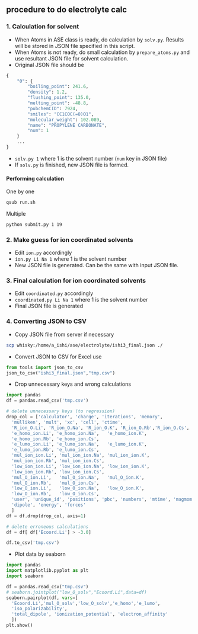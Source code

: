 ## procedure to do electrolyte calc

### 1. Calculation for solvent

* When Atoms in ASE class is ready, do calculation by `solv.py`. Results will be stored in JSON file specified in this script.
* When Atoms is not ready, do small calculation by `prepare_atoms.py` and use resultant JSON file for solvent calculation.
* Original JSON file should be
```python
{
    "0": {
        "boiling_point": 241.6,
        "density": 1.2,
        "flushing_point": 135.0,
        "melting_point": -48.8,
        "pubchemCID": 7924,
        "smiles": "CC1COC(=O)O1",
        "molecular_weight": 102.089,
        "name": "PROPYLENE CARBONATE",
        "num": 1
    }
    ...
}
```
* `solv.py 1` where 1 is the solvent number (`num` key in JSON file)
* If `solv.py` is finished, new JSON file is formed.


#### Performing calculation
One by one
```bash
qsub run.sh
```
Multiple
```bash
python submit.py 1 19
```

### 2. Make guess for ion coordinated solvents
* Edit `ion.py` accordingly
* `ion.py Li Na 1` where 1 is the solvent number
* New JSON file is generated. Can be the same with input JSON file.

### 3. Final calculation for ion coordinated solvents
* Edit `coordinated.py` accordingly
* `coordinated.py Li Na 1` where 1 is the solvent number
* Final JSON file is generated

### 4. Converting JSON to CSV
* Copy JSON file from server if necessary
```bash {cmd=True}
scp whisky:/home/a_ishi/ase/electrolyte/ishi3_final.json ./
```
* Convert JSON to CSV for Excel use
```python {cmd=True}
from tools import json_to_csv
json_to_csv("ishi3_final.json","tmp.csv")
```

* Drop unnecessary keys and wrong calculations
```python {cmd=True}
import pandas
df = pandas.read_csv('tmp.csv')

# delete unnecessary keys (to regression)
drop_col = ['calculator', 'charge', 'iterations', 'memory',
  'mulliken', 'mult', 'xc', 'cell', 'ctime',
  'R_ion_O.Li', 'R_ion_O.Na', 'R_ion_O.K', 'R_ion_O.Rb','R_ion_O.Cs',
  'e_homo_ion.Li', 'e_homo_ion.Na',   'e_homo_ion.K',
  'e_homo_ion.Rb', 'e_homo_ion.Cs',
  'e_lumo_ion.Li', 'e_lumo_ion.Na',   'e_lumo_ion.K',
  'e_lumo_ion.Rb', 'e_lumo_ion.Cs',
  'mul_ion_ion.Li', 'mul_ion_ion.Na', 'mul_ion_ion.K',
  'mul_ion_ion.Rb', 'mul_ion_ion.Cs',
  'low_ion_ion.Li', 'low_ion_ion.Na', 'low_ion_ion.K',
  'low_ion_ion.Rb', 'low_ion_ion.Cs',
  'mul_O_ion.Li',   'mul_O_ion.Na',   'mul_O_ion.K',
  'mul_O_ion.Rb',   'mul_O_ion.Cs',
  'low_O_ion.Li',   'low_O_ion.Na',   'low_O_ion.K',
  'low_O_ion.Rb',   'low_O_ion.Cs',
  'user', 'unique_id', 'positions', 'pbc', 'numbers', 'mtime', 'magmom',
  'dipole', 'energy', 'forces'
  ]
df = df.drop(drop_col, axis=1)

# delete erroneous calculations
df = df[ df['Ecoord.Li'] > -3.0]

df.to_csv('tmp.csv')
```

* Plot data by seaborn
```python {cmd=True}
import pandas
import matplotlib.pyplot as plt
import seaborn

df = pandas.read_csv("tmp.csv")
# seaborn.jointplot("low_O_solv","Ecoord.Li",data=df)
seaborn.pairplot(df, vars=[
  'Ecoord.Li','mul_O_solv','low_O_solv','e_homo','e_lumo',
  'iso_polarizability',
  'total_dipole', 'ionization_potential', 'electron_affinity'
  ])
plt.show()
```
